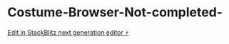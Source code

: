 # Costume-Browser-Not-completed-

[Edit in StackBlitz next generation editor ⚡️](https://stackblitz.com/~/github.com/sprdgx/Costume-Browser-Not-completed-)